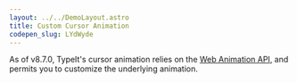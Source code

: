 ```yaml
---
layout: ../../DemoLayout.astro
title: Custom Cursor Animation
codepen_slug: LYdWyde
---
```


As of v8.7.0, TypeIt's cursor animation relies on the [Web Animation API](https://developer.mozilla.org/en-US/docs/Web/API/Web_Animations_API), and permits you to customize the underlying animation.
